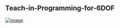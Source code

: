 ## Teach-in-Programming-for-6DOF

[![image](https://user-images.githubusercontent.com/90580636/146716247-6de34327-00da-46bf-bb59-6bc2f83c93bf.png)](https://drive.google.com/file/d/1M3BjSpMHcEspvYx5vrVKCISbspiHiJ5X/view?usp=sharing)


